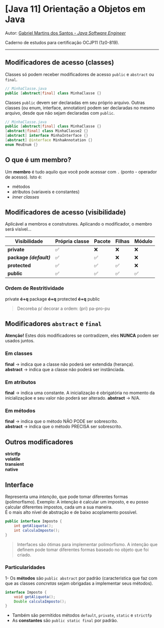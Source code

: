 # [Java 11] Orientação a Objetos em Java
Autor: [Gabriel Martins dos Santos - *Java Software Engineer*](https://linkedin.com/in/martinsgms)

Caderno de estudos para certificação OCJP11 (1z0-819).

---

## Modificadores de acesso (classes)
Classes só podem receber modificadores de acesso `public` e `abstract` ou `final`.
````Java
// MinhaClasse.java
public [abstract|final] class MinhaClasse {}
````
Classes `public` devem ser declaradas em seu próprio arquivo. Outras classes (ou enum, interface, annotation) podem ser declaradas no mesmo arquivo, desde que não sejam declaradas com `public`.
````Java
// MinhaClasse.java
public [abstract|final] class MinhaClasse {}
[abstract|final] class MinhaClasse2 {}
[abstract] interface MinhaInterface {}
[abstract] @interface MinhaAnnotation {}
enum MeuEnum {}
````
## O que é um membro?
Um **membro** é tudo aquilo que você pode acessar com `.` (ponto - operador de acesso). Isto é: 
- métodos
- atributos (variaveis e constantes)
- *inner classes*

## Modificadores de acesso (visibilidade)
Aplicável a membros e construtores. Aplicando o modificador, o membro será visível...

| Visibilidade  | Própria classe | Pacote | Filhas | Módulo
|-------|-------|-------|-------|-------|
**private** | :white_check_mark: | :x: | :x: | :x:
**package *(default)*** | :white_check_mark: | :white_check_mark: | :x: | :x:
**protected** | :white_check_mark: | :white_check_mark: | :white_check_mark: | :x:
**public** | :white_check_mark: | :white_check_mark: | :white_check_mark: | :white_check_mark:

### Ordem de Restritividade
private **é+q** package **é+q** protected **é+q** public

> Decoreba p/ decorar a ordem: (pri) pa-pro-pu

## Modificadores `abstract` e `final`
**Atenção!** Estes dois modificadores se contradizem, eles **NUNCA** podem ser usados juntos.

### Em classes
**final** &rarr; indica que a classe não poderá ser extendida (herança).  
**abstract** &rarr; indica que a classe não poderá ser instânciada.

### Em atributos
**final** &rarr; indica uma constante. A inicialização é obrigatória no momento da inicializaçãoe e seu valor não poderá ser alterado. 
**abstract** &rarr; N/A.

### Em métodos
**final** &rarr; indica que o método NÃO PODE ser sobrescrito.  
**abstract** &rarr; indica que o método PRECISA ser sobrescrito.

## Outros modificadores
**strictfp**  
**volatile**  
**transient**  
**native**  

## Interface

Representa uma *intenção*, que pode tomar diferentes formas (polimorfismo). Exemplo: A intenção é calcular um imposto, e eu posso calcular diferentes impostos, cada um a sua maneira.  
É o mais alto nível de abstração e de baixo acoplamento possível.

````Java
public interface Imposto {
    int getAliquota();
    int calculaImposto();
}
````

> Interfaces são ótimas para implementar polimorfismo. A intenção que definem pode tomar diferentes formas baseado no objeto que foi criado.

### Particularidades
1- Os **métodos** são `public abstract` por padrão (caracteristica que faz com que as classes *concretas* sejam obrigadas a implementar seus métodos).
````Java
interface Imposto {
	void getAliquota();
	Double calculaImposto();
}
````

- Também são permitidos métodos `default`, `private`, `static` e `strictfp`
- As **constantes** são `public static final` por padrão.